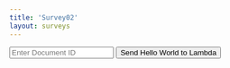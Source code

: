 ```yaml
---
title: 'Survey02'
layout: surveys
---
```


<input type="text" id="documentId" placeholder="Enter Document ID">
<button onclick="triggerLambda()">Send Hello World to Lambda</button>

<script>
    function triggerLambda() {
        const url = 'https://v2uh2lpxh3.execute-api.ap-southeast-2.amazonaws.com/default/SendSurvey';
        const documentIdInput = document.getElementById("documentId");
        const data = { 
            text: 'Hello World from html',
            document_id: documentIdInput.value,
        };

        fetch(url, {
            method: 'POST', 
            body: JSON.stringify(data), 
            headers: {
                'Content-Type': 'application/json'
            }
        }).then(response => response.json())
          .then(data => console.log(data))
          .catch((error) => {
            console.error('Error:', error);
        });
    }
</script>